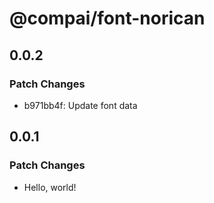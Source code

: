 # @compai/font-norican

## 0.0.2

### Patch Changes

- b971bb4f: Update font data

## 0.0.1

### Patch Changes

- Hello, world!
